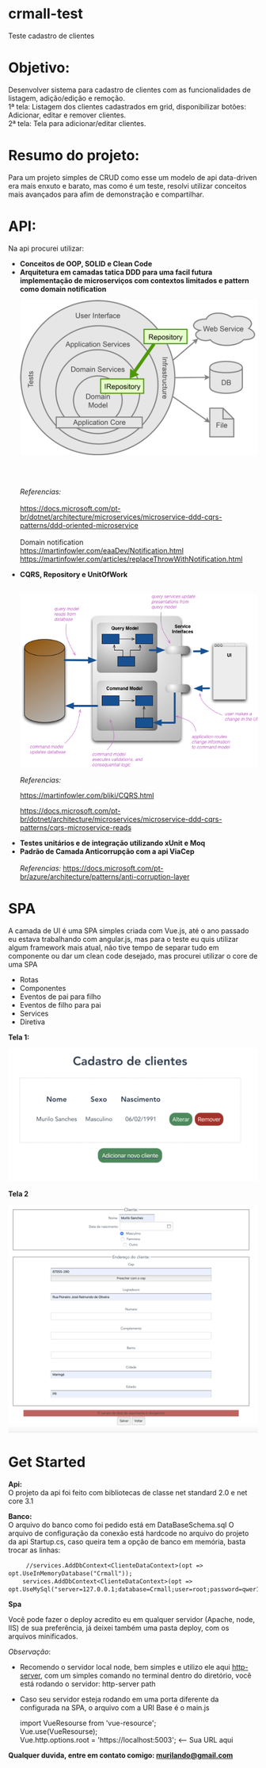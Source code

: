 # crmall-test

Teste cadastro de clientes

# Objetivo:
Desenvolver sistema para cadastro de clientes com as funcionalidades de listagem, adição/edição e remoção.              
   1ª tela: Listagem dos clientes cadastrados em grid, disponibilizar botões: Adicionar, editar e remover clientes. <br>
   2ª tela: Tela para adicionar/editar clientes. <br>


 # Resumo do projeto: 
 
 Para um projeto simples de CRUD como esse um modelo de api data-driven era mais enxuto e barato, mas como é um teste, resolvi utilizar conceitos mais avançados para afim de demonstração e compartilhar. 
 
 # API:

 Na api procurei utilizar:  
 	
<ul> 
<li><b>Conceitos de OOP, SOLID e Clean Code</b> </li>

<li><b>Arquitetura em camadas tatica DDD para uma facil futura implementação de microserviços com contextos limitados e pattern como domain notification</b> <br>

 ![GitHub Logo](/Onion%20Layers.png)

<br> <br>

<i>Referencias:</i> <br><br>
<a href="https://docs.microsoft.com/pt-br/dotnet/architecture/microservices/microservice-ddd-cqrs-patterns/ddd-oriented-microservice">
	https://docs.microsoft.com/pt-br/dotnet/architecture/microservices/microservice-ddd-cqrs-patterns/ddd-oriented-microservice 
</a> <br>
<br>
Domain notification <br> 
<a href="https://martinfowler.com/eaaDev/Notification.html">https://martinfowler.com/eaaDev/Notification.html</a><br>
<a href="https://martinfowler.com/articles/replaceThrowWithNotification.html">https://martinfowler.com/articles/replaceThrowWithNotification.html</a> <br>
</li>

<li> 
<b>CQRS, Repository e UnitOfWork</b> <br> <br>
	
 ![GitHub Logo](/cqrs.png) <br>	
	
<i>Referencias:</i>

 
<a href="https://martinfowler.com/bliki/CQRS.html">https://martinfowler.com/bliki/CQRS.html</a> <br/>

<a href="https://docs.microsoft.com/pt-br/dotnet/architecture/microservices/microservice-ddd-cqrs-patterns/cqrs-microservice-reads">https://docs.microsoft.com/pt-br/dotnet/architecture/microservices/microservice-ddd-cqrs-patterns/cqrs-microservice-reads</a><br/>

</li>

<li>
<b>Testes unitários e de integração utilizando xUnit e Moq</b>
</li>

<li> 
<b>Padrão de Camada Anticorrupção com a api ViaCep</b> <br><br>
<i>Referencias:</i>

<a href="https://docs.microsoft.com/pt-br/azure/architecture/patterns/anti-corruption-layer">
https://docs.microsoft.com/pt-br/azure/architecture/patterns/anti-corruption-layer
</a>

</li>

</ul>		



# SPA
 A camada de UI é uma SPA simples criada com Vue.js, até o ano passado eu estava trabalhando com angular.js, mas para o teste eu quis utilizar algum framework mais atual, não tive tempo de separar tudo em componente ou dar um clean code desejado, mas procurei utilizar o core de uma SPA

<ul>
	<li>Rotas</li>
	<li>Componentes</li>
	<li>Eventos de pai para filho</li>
	<li>Eventos de filho para pai</li>
	<li>Services</li>
	<li>Diretiva</li>
</ul>


<b>Tela 1:</b>

 ![GitHub Logo](/tela1.png) <br>
 
<b>Tela 2</b> 

 ![GitHub Logo](/tela2.png) <br>
 
 
 # Get Started
 
 <b>Api:</b> <br>
 O projeto da api foi feito com bibliotecas de classe net standard 2.0 e net core 3.1
 
 <b>Banco:</b> <br>
 O arquivo do banco como foi pedido está em DataBaseSchema.sql
 O arquivo de configuração da conexão está hardcode no arquivo do projeto da api Startup.cs, caso queira tem a opção de banco em memória, basta trocar as linhas: 

		 //services.AddDbContext<ClienteDataContext>(opt => opt.UseInMemoryDatabase("Crmall"));
		services.AddDbContext<ClienteDataContext>(opt => 	opt.UseMySql("server=127.0.0.1;database=Crmall;user=root;password=qwer1234#"));

 <b>Spa</b>
 
 Você pode fazer o deploy acredito eu em qualquer servidor (Apache, node, IIS) de sua preferência, já deixei também uma pasta deploy, com os arquivos minificados. 

<i>Observação</i>: 
- Recomendo o servidor local node, bem simples e utilizo ele aqui <a href="https://www.npmjs.com/package/http-server">http-server</a>, com um simples comando no terminal dentro do diretório, você está rodando o servidor:
  		http-server path
		
- Caso seu servidor esteja rodando em uma porta diferente da configurada na SPA, o arquivo com a URI Base é o main.js


	import VueResourse from 'vue-resource'; <br>
	Vue.use(VueResourse); <br>
	Vue.http.options.root = 'https://localhost:5003'; <-- Sua URL aqui <br>

		
		
	
	
 
 
 
 
 
<b>Qualquer duvida, entre em contato comigo: murilando@gmail.com</b>





  



  
   

